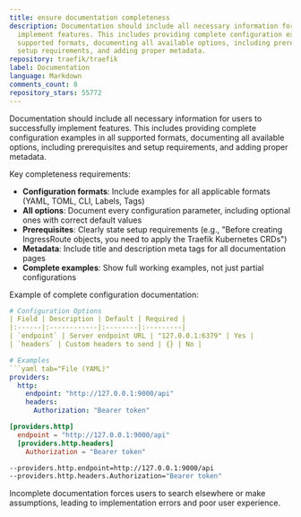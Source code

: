 ```yaml
---
title: ensure documentation completeness
description: Documentation should include all necessary information for users to successfully
  implement features. This includes providing complete configuration examples in all
  supported formats, documenting all available options, including prerequisites and
  setup requirements, and adding proper metadata.
repository: traefik/traefik
label: Documentation
language: Markdown
comments_count: 8
repository_stars: 55772
---
```


Documentation should include all necessary information for users to successfully implement features. This includes providing complete configuration examples in all supported formats, documenting all available options, including prerequisites and setup requirements, and adding proper metadata.

Key completeness requirements:
- **Configuration formats**: Include examples for all applicable formats (YAML, TOML, CLI, Labels, Tags)
- **All options**: Document every configuration parameter, including optional ones with correct default values
- **Prerequisites**: Clearly state setup requirements (e.g., "Before creating IngressRoute objects, you need to apply the Traefik Kubernetes CRDs")
- **Metadata**: Include title and description meta tags for all documentation pages
- **Complete examples**: Show full working examples, not just partial configurations

Example of complete configuration documentation:
```yaml
# Configuration Options
| Field | Description | Default | Required |
|:------|:------------|:--------|:---------|
| `endpoint` | Server endpoint URL | "127.0.0.1:6379" | Yes |
| `headers` | Custom headers to send | {} | No |

# Examples
```yaml tab="File (YAML)"
providers:
  http:
    endpoint: "http://127.0.0.1:9000/api"
    headers:
      Authorization: "Bearer token"
```

```toml tab="File (TOML)"
[providers.http]
  endpoint = "http://127.0.0.1:9000/api"
  [providers.http.headers]
    Authorization = "Bearer token"
```

```bash tab="CLI"
--providers.http.endpoint=http://127.0.0.1:9000/api
--providers.http.headers.Authorization="Bearer token"
```

Incomplete documentation forces users to search elsewhere or make assumptions, leading to implementation errors and poor user experience.